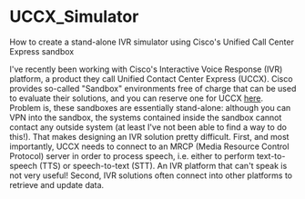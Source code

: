 # UCCX_Simulator
How to create a stand-alone IVR simulator using Cisco's Unified Call Center Express sandbox

I've recently been working with Cisco's Interactive Voice Response (IVR) platform, a product they call Unified Contact Center Express (UCCX).  Cisco provides so-called "Sandbox" environments free of charge that can be used to evaluate their solutions, and you can reserve one for UCCX [here](https://developer.cisco.com/docs/sandbox/#!collaboration).  Problem is, these sandboxes are essentially stand-alone: although you can VPN into the sandbox, the systems contained inside the sandbox cannot contact any outside system (at least I've not been able to find a way to do this!).  That makes designing an IVR solution pretty difficult.  First, and most importantly, UCCX needs to connect to an MRCP (Media Resource Control Protocol) server in order to process speech, i.e. either to perform text-to-speech (TTS) or speech-to-text (STT).  An IVR platform that can't speak is not very useful!  Second, IVR solutions often connect into other platforms to retrieve and update data.
